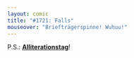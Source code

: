 ```yaml
---
layout: comic
title: "#1721: Falls"
mouseover: "Briefträgerspinne! Wuhuu!"
---
```


P.S.:
<a href="http://http://www.fonflatter.de/kalender"><strong>Alliterationstag</strong></a>!

